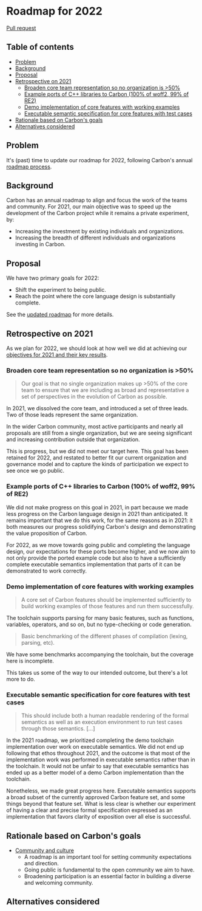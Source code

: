 # Roadmap for 2022

<!--
Part of the Carbon Language project, under the Apache License v2.0 with LLVM
Exceptions. See /LICENSE for license information.
SPDX-License-Identifier: Apache-2.0 WITH LLVM-exception
-->

[Pull request](https://github.com/carbon-language/carbon-lang/pull/1025)

<!-- toc -->

## Table of contents

-   [Problem](#problem)
-   [Background](#background)
-   [Proposal](#proposal)
-   [Retrospective on 2021](#retrospective-on-2021)
    -   [Broaden core team representation so no organization is >50%](#broaden-core-team-representation-so-no-organization-is-50)
    -   [Example ports of C++ libraries to Carbon (100% of woff2, 99% of RE2)](#example-ports-of-c-libraries-to-carbon-100-of-woff2-99-of-re2)
    -   [Demo implementation of core features with working examples](#demo-implementation-of-core-features-with-working-examples)
    -   [Executable semantic specification for core features with test cases](#executable-semantic-specification-for-core-features-with-test-cases)
-   [Rationale based on Carbon's goals](#rationale-based-on-carbons-goals)
-   [Alternatives considered](#alternatives-considered)

<!-- tocstop -->

## Problem

It's (past) time to update our roadmap for 2022, following Carbon's annual
[roadmap process](/docs/project/roadmap_process.md).

## Background

Carbon has an annual roadmap to align and focus the work of the teams and
community. For 2021, our main objective was to speed up the development of the
Carbon project while it remains a private experiment, by:

-   Increasing the investment by existing individuals and organizations.
-   Increasing the breadth of different individuals and organizations investing
    in Carbon.

## Proposal

We have two primary goals for 2022:

-   Shift the experiment to being public.
-   Reach the point where the core language design is substantially complete.

See the
[updated roadmap](https://github.com/carbon-language/carbon-lang/pull/1025/files)
for more details.

## Retrospective on 2021

As we plan for 2022, we should look at how well we did at achieving our
[objectives for 2021 and their key results](https://github.com/carbon-language/carbon-lang/blob/9523ac97bf5c3b7e52fa14299c1391c62dd907f5/docs/project/roadmap.md).

### Broaden core team representation so no organization is >50%

> Our goal is that no single organization makes up >50% of the core team to
> ensure that we are including as broad and representative a set of perspectives
> in the evolution of Carbon as possible.

In 2021, we dissolved the core team, and introduced a set of three leads. Two of
those leads represent the same organization.

In the wider Carbon community, most active participants and nearly all proposals
are still from a single organization, but we are seeing significant and
increasing contribution outside that organization.

This is progress, but we did not meet our target here. This goal has been
retained for 2022, and restated to better fit our current organization and
governance model and to capture the kinds of participation we expect to see once
we go public.

### Example ports of C++ libraries to Carbon (100% of woff2, 99% of RE2)

We did not make progress on this goal in 2021, in part because we made less
progress on the Carbon language design in 2021 than anticipated. It remains
important that we do this work, for the same reasons as in 2021: it both
measures our progress solidifying Carbon's design and demonstrating the value
proposition of Carbon.

For 2022, as we move towards going public and completing the language design,
our expectations for these ports become higher, and we now aim to not only
provide the ported example code but also to have a sufficiently complete
executable semantics implementation that parts of it can be demonstrated to work
correctly.

### Demo implementation of core features with working examples

> A core set of Carbon features should be implemented sufficiently to build
> working examples of those features and run them successfully.

The toolchain supports parsing for many basic features, such as functions,
variables, operators, and so on, but no type-checking or code generation.

> Basic benchmarking of the different phases of compilation (lexing, parsing,
> etc).

We have some benchmarks accompanying the toolchain, but the coverage here is
incomplete.

This takes us some of the way to our intended outcome, but there's a lot more to
do.

### Executable semantic specification for core features with test cases

> This should include both a human readable rendering of the formal semantics as
> well as an execution environment to run test cases through those semantics.
> [...]

In the 2021 roadmap, we prioritized completing the demo toolchain implementation
over work on executable semantics. We did not end up following that ethos
throughout 2021, and the outcome is that most of the implementation work was
performed in executable semantics rather than in the toolchain. It would not be
unfair to say that executable semantics has ended up as a better model of a demo
Carbon implementation than the toolchain.

Nonetheless, we made great progress here. Executable semantics supports a broad
subset of the currently approved Carbon feature set, and some things beyond that
feature set. What is less clear is whether our experiment of having a clear and
precise formal specification expressed as an implementation that favors clarity
of exposition over all else is successful.

## Rationale based on Carbon's goals

-   [Community and culture](/docs/project/goals.md#community-and-culture)
    -   A roadmap is an important tool for setting community expectations and
        direction.
    -   Going public is fundamental to the open community we aim to have.
    -   Broadening participation is an essential factor in building a diverse
        and welcoming community.

## Alternatives considered
